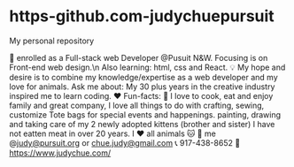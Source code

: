 # https-github.com-judychuepursuit
My personal repository

:school: enrolled as a Full-stack web Developer @Pusuit N&W. Focusing is on Front-end web design.\n
Also learning: html, css and React.
:bulb: My hope and desire is to combine my knowledge/expertise as a web developer and my love for animals.
Ask me about: My 30 plus years in the creative industry inspired me to learn coding.
:heart: Fun-facts: :ramen: I love to cook, eat and enjoy family and great company, I love all things to do with crafting, sewing, customize Tote bags for special events and happenings. painting, drawing and taking care of my 2 newly adopted kittens (brother and sister) I have not eatten meat in over 20 years. I :heart: all animals :cat:
:e-mail: me @judy@pursuit.org or chue.judy@gmail.com
:telephone_receiver: 917-438-8652
:link: https://www.judychue.com/

